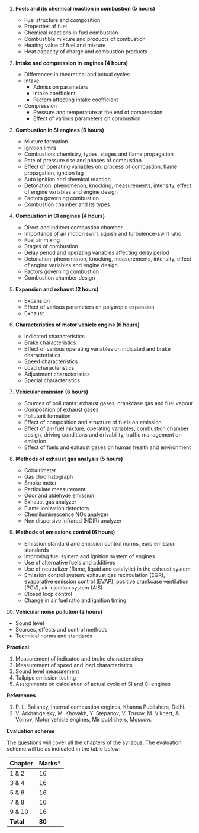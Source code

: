 1. **Fuels and its chemical reaction in combustion (5 hours)** 
   * Fuel structure and composition
   * Properties of fuel
   * Chemical reactions in fuel combustion
   * Combustible mixture and products of combustion
   * Heating value of fuel and mixture
   * Heat capacity of charge and combustion products

2. **Intake and compression in engines (4 hours)** 
   * Differences in theoretical and actual cycles
   * Intake
     * Admission parameters
     * Intake coefficient
     * Factors affecting intake coefficient
   * Compression
     * Pressure and temperature at the end of compression
     * Effect of various parameters on combustion

3. **Combustion in SI engines (5 hours)** 
   * Mixture formation
   * Ignition limits
   * Combustion: chemistry, types, stages and flame propagation
   * Rate of pressure rise and phases of combustion
   * Effect of operating variables on: process of combustion, flame propagation, ignition lag
   * Auto ignition and chemical reaction
   * Detonation: phenomenon, knocking, measurements, intensity, effect of engine variables and engine design
   * Factors governing combustion
   * Combustion chamber and its types

4. **Combustion in CI engines (4 hours)** 
   * Direct and indirect combustion chamber
   * Importance of air motion swirl, squish and turbulence-swirl ratio
   * Fuel air mixing
   * Stages of combustion
   * Delay period and operating variables affecting delay period
   * Detonation: phenomenon, knocking, measurements, intensity, effect of engine variables and engine design
   * Factors governing combustion
   * Combustion chamber design

5. **Expansion and exhaust (2 hours)** 
   * Expansion
   * Effect of various parameters on polytropic expansion
   * Exhaust

6. **Characteristics of motor vehicle engine (6 hours)**
   * Indicated characteristics
   * Brake characteristics
   * Effect of various operating variables on indicated and brake characteristics
   * Speed characteristics
   * Load characteristics
   * Adjustment characteristics
   * Special characteristics

7. **Vehicular emission (6 hours)**
   * Sources of pollutants: exhaust gases, crankcase gas and fuel vapour
   * Composition of exhaust gases
   * Pollutant formation
   * Effect of composition and structure of fuels on emission
   * Effect of air-fuel mixture, operating variables, combustion chamber design, driving conditions and drivability, traffic management on emission
   * Effect of fuels and exhaust gases on human health and environment

8. **Methods of exhaust gas analysis (5 hours)**
   * Colourimeter
   * Gas chromatograph
   * Smoke meter
   * Particulate measurement
   * Odor and aldehyde emission
   * Exhaust gas analyzer
   * Flame ionization detectors
   * Chemiluminescence NOx analyzer
   * Non dispersive infrared (NDIR) analyzer

9. **Methods of emissions control (6 hours)**
   * Emission standard and emission control norms, euro emission standards
   * Improving fuel system and ignition system of engines
   * Use of alternative fuels and additives
   * Use of neutralizer (flame, liquid and catalytic) in the exhaust system
   * Emission control system: exhaust gas recirculation (EGR), evaporative emission control (EVAP), positive crankcase ventilation (PCV), air injection system (AIS)
   * Closed loop control
   * Change in air fuel ratio and ignition timing

10. **Vehicular noise pollution (2 hours)**
   * Sound level
   * Sources, effects and control methods
   * Technical norms and standards

**Practical**

1. Measurement of indicated and brake characteristics
2. Measurement of speed and load characteristics
3. Sound level measurement
4. Tailpipe emission testing
5. Assignments on calculation of actual cycle of SI and CI engines

**References**

1. P. L. Ballaney, Internal combustion engines, Khanna Publishers, Delhi.
2. V. Arkhangelsky, M. Khovakh, Y. Stepanov, V. Trusov, M. Vikhert, A. Voinov, Motor vehicle engines, Mir publishers, Moscow.

**Evaluation scheme**

The questions will cover all the chapters of the syllabus. The evaluation scheme will be as indicated in the table below:

| Chapter   | Marks* |
| --------- | ------ |
| 1 & 2     | 16     |
| 3 & 4     | 16     |
| 5 & 6     | 16     |
| 7 & 8     | 16     |
| 9 & 10    | 16     |
| **Total** | **80** |


